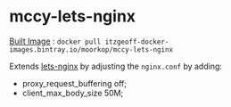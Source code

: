 # mccy-lets-nginx

[Built Image](https://bintray.com/itzgeoff/images/moorkop%3Amccy-lets-nginx/view)
: `docker pull itzgeoff-docker-images.bintray.io/moorkop/mccy-lets-nginx`

Extends [lets-nginx](https://hub.docker.com/r/smashwilson/lets-nginx/)
by adjusting the `nginx.conf` by adding:

* proxy_request_buffering off;
* client_max_body_size 50M;
